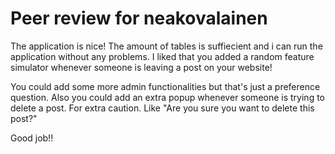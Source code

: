 # Peer review for neakovalainen
The application is nice! The amount of tables is suffiecient and i can run the application without any problems. I liked that you added a random feature simulator whenever someone is leaving a post on your website!

You could add some more admin functionalities but that's just a preference question. 
Also you could add an extra popup whenever someone is trying to delete a post. For extra caution. Like "Are you sure you want to delete this post?"

Good job!!

